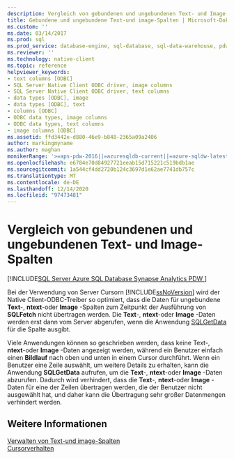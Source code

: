 ```yaml
---
description: Vergleich von gebundenen und ungebundenen Text- und Image-Spalten
title: Gebundene und ungebundene Text-und image-Spalten | Microsoft-Dokumentation
ms.custom: ''
ms.date: 03/14/2017
ms.prod: sql
ms.prod_service: database-engine, sql-database, sql-data-warehouse, pdw
ms.reviewer: ''
ms.technology: native-client
ms.topic: reference
helpviewer_keywords:
- text columns [ODBC]
- SQL Server Native Client ODBC driver, image columns
- SQL Server Native Client ODBC driver, text columns
- data types [ODBC], image
- data types [ODBC], text
- columns [ODBC]
- ODBC data types, image columns
- ODBC data types, text columns
- image columns [ODBC]
ms.assetid: ffd3442e-d880-46e9-b848-2365a09a2406
author: markingmyname
ms.author: maghan
monikerRange: '>=aps-pdw-2016||=azuresqldb-current||=azure-sqldw-latest||>=sql-server-2016||>=sql-server-linux-2017||=azuresqldb-mi-current'
ms.openlocfilehash: e6784e70d84927721eeab15d715221c519bdb1ae
ms.sourcegitcommit: 1a544cf4dd2720b124c3697d1e62ae7741db757c
ms.translationtype: MT
ms.contentlocale: de-DE
ms.lasthandoff: 12/14/2020
ms.locfileid: "97473481"
---
```

# <a name="bound-vs-unbound-text-and-image-columns"></a>Vergleich von gebundenen und ungebundenen Text- und Image-Spalten
[!INCLUDE[SQL Server Azure SQL Database Synapse Analytics PDW ](../../includes/applies-to-version/sql-asdb-asdbmi-asa-pdw.md)]

  Bei der Verwendung von Server Cursorn [!INCLUDE[ssNoVersion](../../includes/ssnoversion-md.md)] wird der Native Client-ODBC-Treiber so optimiert, dass die Daten für ungebundene **Text**-, **ntext**-oder **Image** -Spalten zum Zeitpunkt der Ausführung von **SQLFetch** nicht übertragen werden. Die **Text**-, **ntext**-oder **Image** -Daten werden erst dann vom Server abgerufen, wenn die Anwendung [SQLGetData](../../relational-databases/native-client-odbc-api/sqlgetdata.md) für die Spalte ausgibt.  
  
 Viele Anwendungen können so geschrieben werden, dass keine Text-, **ntext**-oder **Image** -Daten angezeigt werden, während ein Benutzer einfach einen **Bildlauf** nach oben und unten in einem Cursor durchführt. Wenn ein Benutzer eine Zeile auswählt, um weitere Details zu erhalten, kann die Anwendung **SQLGetData** aufrufen, um die **Text**-, **ntext**-oder **Image** -Daten abzurufen. Dadurch wird verhindert, dass die **Text**-, **ntext**-oder **Image** -Daten für eine der Zeilen übertragen werden, die der Benutzer nicht ausgewählt hat, und daher kann die Übertragung sehr großer Datenmengen verhindert werden.  
  
## <a name="see-also"></a>Weitere Informationen  
 [Verwalten von Text-und image-Spalten](../../relational-databases/native-client-odbc-text-image-columns/managing-text-and-image-columns.md)   
 [Cursorverhalten](../../relational-databases/native-client-odbc-cursors/cursor-behaviors.md)  
  
  
